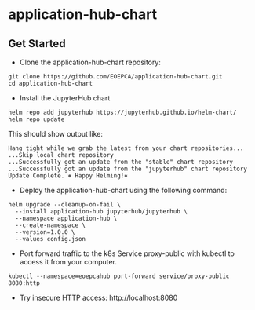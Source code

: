 # application-hub-chart

## Get Started

- Clone the application-hub-chart repository:
```
git clone https://github.com/EOEPCA/application-hub-chart.git
cd application-hub-chart
```

- Install the JupyterHub chart 
```
helm repo add jupyterhub https://jupyterhub.github.io/helm-chart/
helm repo update
```
  This should show output like:
```
Hang tight while we grab the latest from your chart repositories...
...Skip local chart repository
...Successfully got an update from the "stable" chart repository
...Successfully got an update from the "jupyterhub" chart repository
Update Complete. ⎈ Happy Helming!⎈
```

- Deploy the application-hub-chart using the following command:
```
helm upgrade --cleanup-on-fail \
  --install application-hub jupyterhub/jupyterhub \
  --namespace application-hub \
  --create-namespace \
  --version=1.0.0 \
  --values config.json
```

- Port forward traffic to the k8s Service proxy-public with kubectl to access it from your computer.
```
kubectl --namespace=eoepcahub port-forward service/proxy-public 8080:http
```
- Try insecure HTTP access: http://localhost:8080


